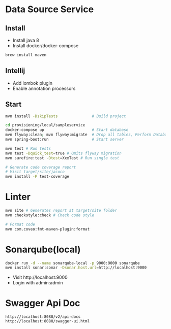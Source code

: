# Data Source Service
## Install
- Install java 8
- Install docker/docker-compose

```bash
brew install maven
```

## Intellij
- Add lombok plugin
- Enable annotation processors

## Start
```bash
mvn install -DskipTests               # Build project

cd provisioning/local/sampleservice
docker-compose up                     # Start database
mvn flyway:clean; mvn flyway:migrate  # Drop all tables, Perform Database Migration
mvn spring-boot:run                   # Start server

mvn test # Run tests
mvn test -Dquick_test=true # Omits flyway migration
mvn surefire:test -Dtest=XxxTest # Run single test

# Generate code coverage report
# Visit target/site/jacoco
mvn install -P test-coverage
```

# Linter

```bash
mvn site # Generates report at target/site folder 
mvn checkstyle:check # Check code style

# Format code
mvn com.coveo:fmt-maven-plugin:format
```

# Sonarqube(local)
```bash
docker run -d --name sonarqube-local -p 9000:9000 sonarqube
mvn install sonar:sonar -Dsonar.host.url=http://localhost:9000
```
- Visit http://localhost:9000
- Login with admin:admin

# Swagger Api Doc
```
http://localhost:8080/v2/api-docs
http://localhost:8080/swagger-ui.html
```
